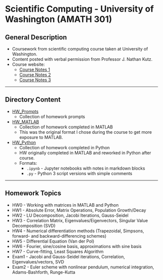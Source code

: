 # Scientific Computing - University of Washington (AMATH 301)

## General Description

- Coursework from scientific computing course taken at University of Washington.
- Content posted with verbal permission from Professor J. Nathan Kutz.
- Course website: [](http://faculty.washington.edu/kutz/am301/am301.html)
    - [Course Notes 1](https://faculty.washington.edu/kutz/301.pdf)
    - [Course Notes 2](https://faculty.washington.edu/kutz/581.pdf)
    - [Course Notes 3](https://faculty.washington.edu/kutz/582.pdf)

---

##  Directory Content

- [HW_Prompts](https://github.com/jot33/learn_data_science/tree/main/scientific_computing_UW-AMATH301/HW_Prompts)
    - Collection of homework prompts
- [HW_MATLAB](https://github.com/jot33/learn_data_science/tree/main/scientific_computing_UW-AMATH301/HW_MATLAB)
    - Collection of homework completed in MATLAB
    - This was the original format I chose during the course to get more exposure to MATLAB.
- [HW_Python](https://github.com/jot33/learn_data_science/tree/main/scientific_computing_UW-AMATH301/HW_Python)
    - Collection of homework completed in Python
    - HW originally completed in MATLAB and reworked in Python after course.
    - Formats:
        - `.ipynb` - Jupyter notebooks with notes in markdown blocks
        - `.py` - Python 3 script versions with simple comments

---

## Homework Topics

- HW0 - Working with matrices in MATLAB and Python
- HW1 - Absolute Error, Matrix Operations, Population Growth/Decay
- HW2 - LU Decomposition, Jacobi Iterations, Gauss-Seidel
- HW3 - Correlation Matrix, Eigenvalues/Eigenvectors, Singular Value Decomposition (SVD)
- HW4 - Numerical differentiation methods (Trapezoidal, Simpsons, forward- and backward-differencing schemes)
- HW5 - Differential Equation (Van der Pol)
- HW6 - Fourier, sine/cosine basis, approximations with sine basis
- HW7 - Curve-fitting, Least Squares Algorithm
- Exam1 - Jacobi and Gauss-Seidel iterations, Correlation, Eigenvalues/vectors, SVD
- Exam2 - Euler scheme with nonlinear pendulum, numerical integration, Adams-Bashforth, Runge-Kutta
